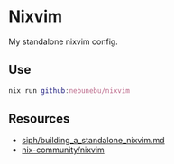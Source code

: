 # Nixvim

My standalone nixvim config.

## Use

```nix
nix run github:nebunebu/nixvim
```


## Resources

- [siph/building_a_standalone_nixvim.md](https://gist.github.com/siph/288b7c6b5f68a1902d28aebc95fde4c5)
- [nix-community/nixvim](https://github.com/nix-community/nixvim)
